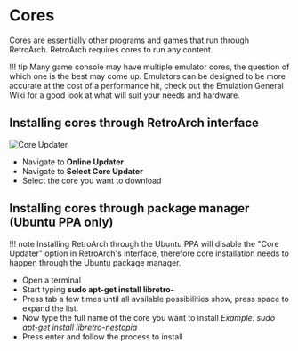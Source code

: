 # Cores

Cores are essentially other programs and games that run through RetroArch. RetroArch requires cores to run any content.

!!! tip 
    Many game console may have multiple emulator cores, the question of which one is the best may come up. Emulators can be designed to be more accurate at the cost of a performance hit, check out the Emulation General Wiki for a good look at what will suit your needs and hardware.

## Installing cores through RetroArch interface

![Core Updater](/image/retroarch/xmb/core_updater.gif)

- Navigate to **Online Updater**
- Navigate to **Select Core Updater**
- Select the core you want to download

## Installing cores through package manager (Ubuntu PPA only)

!!! note
    Installing RetroArch through the Ubuntu PPA will disable the "Core Updater" option in RetroArch's interface, therefore core installation needs to happen through the Ubuntu package manager.

- Open a terminal
- Start typing **sudo apt-get install libretro-**
- Press tab a few times until all available possibilities show, press space to expand the list.
- Now type the full name of the core you want to install *Example: sudo apt-get install libretro-nestopia*
- Press enter and follow the process to install
